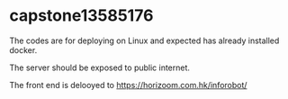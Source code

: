 # capstone13585176

The codes are for deploying on Linux and expected has already installed docker.

The server should be exposed to public internet.

The front end is delooyed to https://horizoom.com.hk/inforobot/

